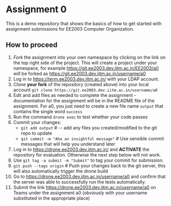 # Assignment 0

This is a demo repository that shows the basics of how to get started with assignment submissions for EE2003 Computer Organization.

## How to proceed

1. *Fork* the assignment into your own namespace by clicking on the link on the top right side of the project.  This will create a project under your namespace, for example https://git.ee2003.dev.iitm.ac.in/EE2003/a0 will be forked as https://git.ee2003.dev.iitm.ac.in/username/a0
2. Log in to https://term.ee2003.dev.iitm.ac.in/ with your LDAP account.
3. Clone **your fork** of the repository (created above) into your local account `git clone https://git.ee2003.dev.iitm.ac.in/username/a0`
4. Edit and add files as needed to complete the assignment - documentation for the assignment will be in the README file of the assignment.  For a0, you just need to create a new file name `output` that contains the single word `success`
5. Run the command `drone exec` to test whether your code passes
6. Commit your changes: 
    * `git add output` # -- add any files you created/modified to the git repo to update
    * `git commit -m "Aha an insightful message"` # Use sensible commit messages that will help you understand later
7. Log in to https://drone.ee2003.dev.iitm.ac.in/ and **ACTIVATE** the repository for evaluation.  Otherwise the next step below will not work.
8. Use `git tag -a submit -m "Submit"` to tag your commit for submission.
9. `git push --tags origin` # Push your changes back to the git server, this will also automatically trigger the drone build
10. Go to https://drone.ee2003.dev.iitm.ac.in/username/a0 and confirm that the server was able to successfully run the tests automatically.
11. Submit the link https://drone.ee2003.dev.iitm.ac.in/username/a0 on Teams under the assignment a0 (obviously with your username substituted in the appropriate place)      
